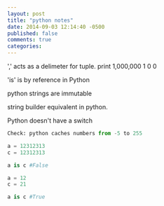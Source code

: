 ```yaml
---
layout: post
title: "python notes"
date: 2014-09-03 12:14:40 -0500
published: false
comments: true
categories: 
---
```



',' acts as a delimeter for tuple.
print 1,000,000
1 0 0


'is' is by reference in Python

python strings are immutable

string builder equivalent in python.

Python doesn't have a switch

```python
Check: python caches numbers from -5 to 255

a = 12312313
c = 12312313

a is c #False

a = 12
c = 21

a is c #True
```

